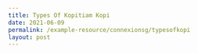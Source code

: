 ```yaml
---
title: Types Of Kopitiam Kopi
date: 2021-06-09
permalink: /example-resource/connexionsg/typesofkopi
layout: post
---
```

